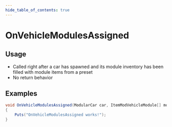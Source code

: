 ```yaml
---
hide_table_of_contents: true
---
```


# OnVehicleModulesAssigned

## Usage

* Called right after a car has spawned and its module inventory has been filled with module items from a preset
* No return behavior

## Examples

```csharp title=""
void OnVehicleModulesAssigned(ModularCar car, ItemModVehicleModule[] modulePreset)
{
    Puts("OnVehicleModulesAssigned works!");
}
```
